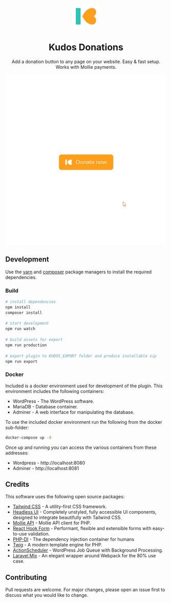 <div align="center">
    <img alt="Kudos logo" src="assets/icon-128x128.png" width="75">
    <h1>Kudos Donations</h1>
    Add a donation button to any page on your website. Easy & fast setup. Works with Mollie payments.
    <br>
    <br>
    <img src="assets/demo-1.gif" alt="Kudos Donations">
</div>

## Development

Use the [yarn](https://yarnpkg.com/) and [composer](https://getcomposer.org/) package managers to install the required
dependencies.

### Build

````bash
# install dependencies
npm install
composer install

# start development
npm run watch

# build assets for export
npm run production

# export plugin to KUDOS_EXPORT folder and produce installable zip
npm run export
````

### Docker

Included is a docker environment used for development of the plugin. This environment includes the following containers:

- WordPress - The WordPress software.
- MariaDB - Database container.
- Adminer - A web interface for manipulating the database.

To use the included docker environment run the following from the docker sub-folder:

````bash
docker-compose up -d
````

Once up and running you can access the various containers from these addresses:

- Wordpress - http://localhost:8080
- Adminer - http://localhost:8081

## Credits

This software uses the following open source packages:

- [Tailwind CSS](https://tailwindcss.com/) - A utility-first CSS framework.
- [Headless UI](https://github.com/tailwindlabs/headlessui) - Completely unstyled, fully accessible UI components,
  designed to integrate beautifully with Tailwind CSS.
- [Mollie API](https://github.com/mollie/mollie-api-php) - Mollie API client for PHP.
- [React Hook Form](https://github.com/react-hook-form/react-hook-form) - Performant, flexible and extensible forms
  with easy-to-use validation.
- [PHP-DI](https://github.com/PHP-DI/PHP-DI) - The dependency injection container for humans
- [Twig](https://twig.symfony.com/) - A modern template engine for PHP.
- [ActionScheduler](https://actionscheduler.org/) - WordPress Job Queue with Background Processing.
- [Laravel Mix](https://laravel-mix.com/) - An elegant wrapper around Webpack for the 80% use case.

## Contributing

Pull requests are welcome. For major changes, please open an issue first to discuss what you would like to change.